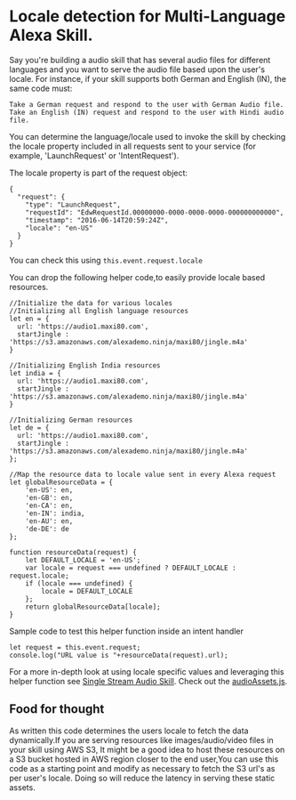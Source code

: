 # Locale detection for Multi-Language Alexa Skill.

Say you're building a audio skill that has several audio files for different languages and you want to serve the audio file based upon the user's locale.
For instance, if your skill supports both German and English (IN), the same code must:

    Take a German request and respond to the user with German Audio file.
    Take an English (IN) request and respond to the user with Hindi audio file.

You can determine the language/locale used to invoke the skill by checking the locale property  included in all requests sent to your service (for example, 'LaunchRequest' or 'IntentRequest').

The locale property is part of the request object:

    {
      "request": {
        "type": "LaunchRequest",
        "requestId": "EdwRequestId.00000000-0000-0000-0000-000000000000",
        "timestamp": "2016-06-14T20:59:24Z",
        "locale": "en-US"
      }
    }

You can check this using `this.event.request.locale` 

You can drop the following helper code,to easily provide locale based resources.
```
//Initialize the data for various locales
//Initializing all English language resources
let en = { 
  url: 'https://audio1.maxi80.com',
  startJingle : 'https://s3.amazonaws.com/alexademo.ninja/maxi80/jingle.m4a'
}

//Initializing English India resources
let india = {
  url: 'https://audio1.maxi80.com',
  startJingle : 'https://s3.amazonaws.com/alexademo.ninja/maxi80/jingle.m4a'
}

//Initializing German resources
let de = {
  url: 'https://audio1.maxi80.com',
  startJingle : 'https://s3.amazonaws.com/alexademo.ninja/maxi80/jingle.m4a'
};

//Map the resource data to locale value sent in every Alexa request
let globalResourceData = {
    'en-US': en,
    'en-GB': en,
    'en-CA': en,
    'en-IN': india,
    'en-AU': en,
    'de-DE': de
};

function resourceData(request) {
    let DEFAULT_LOCALE = 'en-US';
    var locale = request === undefined ? DEFAULT_LOCALE : request.locale;
    if (locale === undefined) {
        locale = DEFAULT_LOCALE
    };
    return globalResourceData[locale];
}
```

Sample code to test this helper function inside an intent handler
```
let request = this.event.request;
console.log("URL value is "+resourceData(request).url);
```

For a more in-depth look at using locale specific values and leveraging this helper function see [Single Stream Audio Skill](https://github.com/alexa/skill-sample-nodejs-audio-player/blob/mainline/single-stream).
Check out the [audioAssets.js](https://github.com/alexa/skill-sample-nodejs-audio-player/blob/mainline/single-stream/lambda/src/audioAssets.js).

## Food for thought

As written this code determines the users locale to fetch the data dynamically.If you are serving resources like images/audio/video files in your skill using AWS S3, It might be a good idea to host these resources on a S3 bucket hosted in AWS region closer to the end user,You can use this code as a starting point and modify as necessary to fetch the S3 url's as per user's locale.
Doing so will reduce the latency in serving these static assets.
